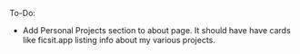 To-Do:

 * Add Personal Projects section to about page. It should have have cards like ficsit.app listing info about my various projects.
